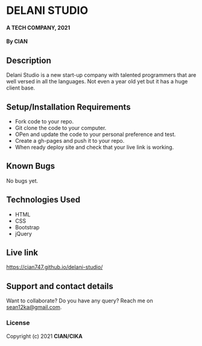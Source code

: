 # DELANI STUDIO
#### A TECH COMPANY, 2021
#### By **CIAN**
## Description
Delani Studio is a new start-up company with talented programmers that are well versed in all the languages. Not even a year old yet but it has a huge client base.
## Setup/Installation Requirements
* Fork code to your repo.
* Git clone the code to your computer.
* OPen and update the code to your personal preference and test.
* Create a gh-pages and push it to your repo.
* When ready deploy site and check that your live link is working.

## Known Bugs
No bugs yet.
## Technologies Used
* HTML
* CSS
* Bootstrap
* jQuery

## Live link
https://cian747.github.io/delani-studio/

## Support and contact details
Want to collaborate? Do you have any query? Reach me on sean12ka@gmail.com. 
### License

Copyright (c) 2021 **CIAN/CIKA**